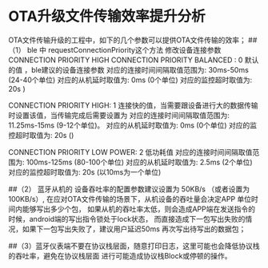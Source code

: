 # OTA升级文件传输效率提升分析
OTA文件传输升级的工程中，如下的几个参数可以提供OTA文件传输的效率；
##（1） ble 中 requestConnectionPriority这个方法 修改设备连接参数  CONNECTION PRIORITY HIGH 
CONNECTION PRIORITY BALANCED : 0
默认的值 ，ble建议的设备连接参数
对应的连接时间间隔取值范围为: 30ms-50ms (24-40个单位)
对应的从机延时取值为: 0ms (0个单位)
对应的监控超时取值为: 20s ) 

CONNECTION PRIORITY HIGH: 1
连接快的值，当需要跟设备进行大的数据传输时设置该值，当传输完成后需要设置为
对应的连接时间间隔取值范围为: 11.25ms-15ms (9-12个单位)。
对应的从机延时取值为: 0ms (0个单位)
对应的监控超时取值为: 20s () 

CONNECTION PRIORITY LOW POWER: 2
低功耗值
对应的连接时间间隔取值范围为: 100ms-125ms (80-100个单位)
对应的从机延时取值为: 2.5ms (2个单位)
对应的监控超时取值为: 20s (以10ms为一个单位)

##（2） 蓝牙从机的 设备吞吐率的配置参数建议设置为 50KB/s  （或者设置为 100KB/s）,
     在应对OTA文件传输的场景下，从机设备的吞吐量会决定APP 单位时间内能够写出多少个包，
     如果从机的吞吐率太低，则会造成APP端在发送指令的时候，android端的写出指令锁处于lock状态，
     而直接造成下一包写出失败的情况，如果下一包写出失败了，建议用户延迟50ms 再次写出待写出的数据包；

##（3）蓝牙仪表端不要在协议栈层面，随意打印日志，这里可能也会降低协议栈的吞吐率，避免在协议栈层面
进行可能造成协议栈Block或停顿的操作。
